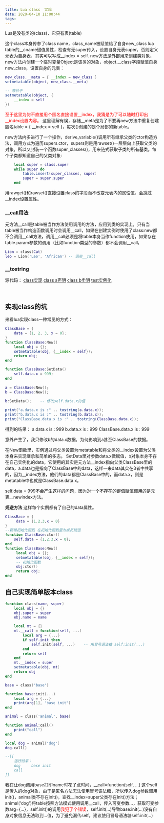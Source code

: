 ```yaml
---
title: Lua class  实现
date: 2020-04-10 11:00:44
tags:
---
```



Lua是没有类的(class)，它只有表(table)

这个class本身传参了class name，class_name被赋值给了自身new_class lua table的__cname键值属性，检查有无super传入，设置自身元表super，否则定义元表为自身表，其实可以写成__index = self.
new方法是外部用来创建类对象，new方法内创建一个临时变量Object是该类的对象，object.__class字段赋值自身new_class，设置自身的元表：

``` lua
new_class.__meta = { __index = new_class }
setmetatable(object, new_class.__meta)

-- 等价于
setmetatable(object, {
    __index = self
})
```
<font color=red>至于这里为何不直接用个匿名直接设置__index，我猜是为了可以随时打印出__index设置内容。</font>
这里理解有误，存储__meta是为了不要再new方法中重复创建匿名table = { __index = self }，每次{}创建的是个局部的新table。


new方法内多进行了一个操作，derive_variable()调用所有继承父类的ctor构造方法，调用方式为遍历supers.ctor，supers则是用rawset()一层层向上获取父类的对象，所以又封装一个函数super_classes()，用来链式获取子类的所有基类，每个子类都知道自己的父类对象:

``` lua
    local super = class.super
    while super do
        table.insert(super_classes, super)
        super = super.super
    end

```
用rawget()和rawset()直接设置class的字段而不改变元表内的属性值，会跳过__index设置属性。


### __call用法

元方法__call是table被当作方法使用调用的方法，应用到类的实现上，只有当table被当作构造函数调用时会调用__call，如果在创建实例时使用了class:new都不会调用__call方法，调用__call必须是将table本身当作function使用，如果存在table.param参数的调用（比如function类型的参数）都不会调用__call。

``` lua
Lion = class(Cat)
leo = Lion('Leo', 'African') -- 调用__call
```

### __tostring

源代码：
[class实现](test_class.lua)
[class a声明](test_class_a.lua)
[class b申明](test_class_b.lua)
[test实例化](test.lua)

<br>

## 实现class的坑

来看lua实现class一种常见的方式：
``` lua
ClassBase = {
    data = {1, 2, 3, x = 0};
}
function ClassBase:New()
    local obj = {};
    setmetatable(obj, {__index = self});
    return obj;
end

function ClassBase:SetData()
    self.data.x = 999;
end
​
a = ClassBase:New();
b = ClassBase:New();
​
b:SetData();    -- 修改self.data.x的值

print("a.data.x is :" .. tostring(a.data.x));
print("b.data.x is :" .. tostring(b.data.x));
print("ClassBase.data.x is :" .. tostring(ClassBase.data.x));
```

得到的结果：
a.data.x is : 999
b.data.x is : 999
ClassBase.data.x is : 999

意外产生了，我只修改b的data.x数据，为何影响到a甚至ClassBase的数据。

在New函数里，实例通过将父类设置为metatable和将父类的__index设置为父类本身来实现继承和简单的多态。
SetData里对参数data.x做赋值，b对象本身不存在自己实例化的data，它使用的其实是元方法__index指向父类ClassBase里的data，a.data也是指向了ClassBase中的data，这样一来data其实在3者中共享的，因为__index方法，他们的data都是ClassBase中的，而data.x，则是metatable中也就是ClassBase.data.x。

self.data = 999不会产生这样的问题，因为对一个不存在的键值赋值调用的是元表__newindex方法。

**规避方法**
这样每个实例都有了自己的data属性。

``` lua
ClassBase = {
     data = {1,2,3,x = 0}
}
--新增初始化函数 在初始化函数里为成员赋值
function ClassBase:ctor()
    self.data = {1,2,3,x = 0};
end
function ClassBase:New()
     local obj = {};
     setmetatable(obj, {__index = self});
     -- 初始化函数
     obj:ctor()
     return obj;
end
```


## 自己实现简单版本class

``` lua
function class(name, super)
    local obj = {}
    obj.super = super
    obj.name = name

    local mt = {}
    mt.__call = function(self, ...)
        local arg = {...}
        if self.init then
            self.init(self, ...)    -- 用冒号语法糖 self:init(...)
        end
        return self
    end
    mt.__index = super
    setmetatable(obj, mt)
    return obj
end

base = class('base')

function base:init(...)
    local arg = {...}
    print(arg[1], "base init")
end

animal = class('animal', base)

function animal:call()
    print("call")
end

local dog = animal('dog')
dog.call()

--[[
    运行结果：
    dog     base init
    call
]]
```

我在让dog调用base打印name时花了点时间，__call=function(self, ...) 这个self是传入的dog对象，由于是匿名方法无法使用冒号语法糖，所以传入dog参数调用init()，animal类不存在init()，查找__index=super父类存在Init()方法；
animal('dog')将table按照方法模式使用调用__call，传入可变参数...，获取可变参数arg={...}，self.init()的调用<font color=red>我犯了个错误</font>，self.init(...)导致base:init(...)没有自身对象信息无法取到...值，为了避免漏传self，建议使用冒号语法糖self:init(...)